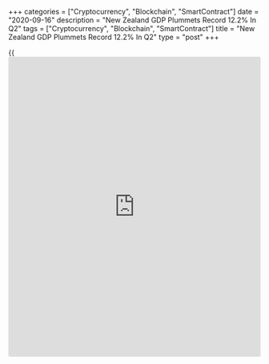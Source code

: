 +++
categories = ["Cryptocurrency", "Blockchain", "SmartContract"]
date = "2020-09-16"
description = "New Zealand GDP Plummets Record 12.2% In Q2"
tags = ["Cryptocurrency", "Blockchain", "SmartContract"]
title = "New Zealand GDP Plummets Record 12.2% In Q2"
type = "post"
+++

{{<iframe id="large-banner" src="https://www.bounty.group/#slide=19.0" width="100%" height="600" scrolling="no" style="border: 0px solid rgb(216, 221, 230); border-radius: 3px;">}}

New Zealand's gross domestic product saw its largest ever drop in the
second quarter of 2020, tumbling 12.2 percent, Statistics New Zealand
said on Thursday.

That actually beat forecasts for a decline of 12.8 percent following the
1.6 percent drop in the previous three months.

Service industries fell 10.9 percent on quarter, while primary
industries were down 8.7 percent and goods producing industries fell
16.3 percent.

On a yearly basis, GDP sank 12.4 percent - again exceeding expectations
for a fall of 13.3 percent after easing 0.2 percent in the three months
prior.

For comments and feedback [contact](https://www.playgroundfx.com/contact/): editorial@rtt[news](https://www.letsplayfx.com/blog/forex-news-website/).com

[Economic News][1]

 **What parts of the world are seeing the best (and worst) economic
performances lately? Click[here][2] to check out our [Econ Scorecard][2]
and find out! See up-to-the-moment [ranking](https://www.playgroundfx.com/blog/crypto-exchange-ranking/)s for the best and worst
performers in [GDP][3], [unemployment rate][4], [inflation][2] and much
more.**

   1. www.rtt[news](https://www.letsplayfx.com/blog/forex-news-website/).com/Content/EconomicNews.aspx
   2. www.rtt[news](https://www.letsplayfx.com/blog/forex-news-website/).com/economic-scorecard/world-rank/CPI/highest-performance.aspx
   3. www.rtt[news](https://www.letsplayfx.com/blog/forex-news-website/).com/economic-scorecard/world-rank/GDP/highest-performance.aspx
   4. www.rtt[news](https://www.letsplayfx.com/blog/forex-news-website/).com/economic-scorecard/world-rank/unemployment-rate/lowest-performance.aspx